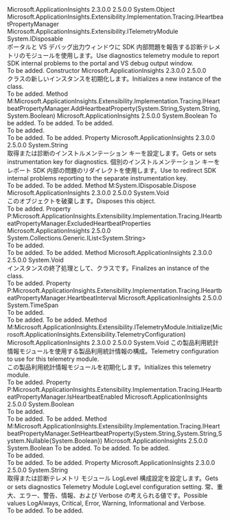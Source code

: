 <Type Name="DiagnosticsTelemetryModule" FullName="Microsoft.ApplicationInsights.Extensibility.Implementation.Tracing.DiagnosticsTelemetryModule">
  <TypeSignature Language="C#" Value="public sealed class DiagnosticsTelemetryModule : IDisposable, Microsoft.ApplicationInsights.Extensibility.Implementation.Tracing.IHeartbeatPropertyManager, Microsoft.ApplicationInsights.Extensibility.ITelemetryModule" />
  <TypeSignature Language="ILAsm" Value=".class public auto ansi sealed beforefieldinit DiagnosticsTelemetryModule extends System.Object implements class Microsoft.ApplicationInsights.Extensibility.Implementation.Tracing.IHeartbeatPropertyManager, class Microsoft.ApplicationInsights.Extensibility.ITelemetryModule, class System.IDisposable" />
  <TypeSignature Language="DocId" Value="T:Microsoft.ApplicationInsights.Extensibility.Implementation.Tracing.DiagnosticsTelemetryModule" />
  <TypeSignature Language="VB.NET" Value="Public NotInheritable Class DiagnosticsTelemetryModule&#xA;Implements IDisposable, IHeartbeatPropertyManager, ITelemetryModule" />
  <TypeSignature Language="F#" Value="type DiagnosticsTelemetryModule = class&#xA;    interface ITelemetryModule&#xA;    interface IHeartbeatPropertyManager&#xA;    interface IDisposable" />
  <AssemblyInfo>
    <AssemblyName>Microsoft.ApplicationInsights</AssemblyName>
    <AssemblyVersion>2.3.0.0</AssemblyVersion>
    <AssemblyVersion>2.5.0.0</AssemblyVersion>
  </AssemblyInfo>
  <Base>
    <BaseTypeName>System.Object</BaseTypeName>
  </Base>
  <Interfaces>
    <Interface>
      <InterfaceName>Microsoft.ApplicationInsights.Extensibility.Implementation.Tracing.IHeartbeatPropertyManager</InterfaceName>
    </Interface>
    <Interface>
      <InterfaceName>Microsoft.ApplicationInsights.Extensibility.ITelemetryModule</InterfaceName>
    </Interface>
    <Interface>
      <InterfaceName>System.IDisposable</InterfaceName>
    </Interface>
  </Interfaces>
  <Docs>
    <summary>
            <span data-ttu-id="d269e-101">ポータルと VS デバッグ出力ウィンドウに SDK 内部問題を報告する診断テレメトリのモジュールを使用します。</span><span class="sxs-lookup"><span data-stu-id="d269e-101">Use diagnostics telemetry module to report SDK internal problems to the portal and VS debug output window.</span></span>
            </summary>
    <remarks>To be added.</remarks>
  </Docs>
  <Members>
    <Member MemberName=".ctor">
      <MemberSignature Language="C#" Value="public DiagnosticsTelemetryModule ();" />
      <MemberSignature Language="ILAsm" Value=".method public hidebysig specialname rtspecialname instance void .ctor() cil managed" />
      <MemberSignature Language="DocId" Value="M:Microsoft.ApplicationInsights.Extensibility.Implementation.Tracing.DiagnosticsTelemetryModule.#ctor" />
      <MemberSignature Language="VB.NET" Value="Public Sub New ()" />
      <MemberType>Constructor</MemberType>
      <AssemblyInfo>
        <AssemblyName>Microsoft.ApplicationInsights</AssemblyName>
        <AssemblyVersion>2.3.0.0</AssemblyVersion>
        <AssemblyVersion>2.5.0.0</AssemblyVersion>
      </AssemblyInfo>
      <Parameters />
      <Docs>
        <summary>
            <span data-ttu-id="d269e-102"><see cref="T:Microsoft.ApplicationInsights.Extensibility.Implementation.Tracing.DiagnosticsTelemetryModule" /> クラスの新しいインスタンスを初期化します。</span><span class="sxs-lookup"><span data-stu-id="d269e-102">Initializes a new instance of the <see cref="T:Microsoft.ApplicationInsights.Extensibility.Implementation.Tracing.DiagnosticsTelemetryModule" /> class.</span></span> 
            </summary>
        <remarks>To be added.</remarks>
      </Docs>
    </Member>
    <Member MemberName="AddHeartbeatProperty">
      <MemberSignature Language="C#" Value="public bool AddHeartbeatProperty (string propertyName, string propertyValue, bool isHealthy);" />
      <MemberSignature Language="ILAsm" Value=".method public hidebysig newslot virtual instance bool AddHeartbeatProperty(string propertyName, string propertyValue, bool isHealthy) cil managed" />
      <MemberSignature Language="DocId" Value="M:Microsoft.ApplicationInsights.Extensibility.Implementation.Tracing.DiagnosticsTelemetryModule.AddHeartbeatProperty(System.String,System.String,System.Boolean)" />
      <MemberSignature Language="VB.NET" Value="Public Function AddHeartbeatProperty (propertyName As String, propertyValue As String, isHealthy As Boolean) As Boolean" />
      <MemberSignature Language="F#" Value="abstract member AddHeartbeatProperty : string * string * bool -&gt; bool&#xA;override this.AddHeartbeatProperty : string * string * bool -&gt; bool" Usage="diagnosticsTelemetryModule.AddHeartbeatProperty (propertyName, propertyValue, isHealthy)" />
      <MemberType>Method</MemberType>
      <Implements>
        <InterfaceMember>M:Microsoft.ApplicationInsights.Extensibility.Implementation.Tracing.IHeartbeatPropertyManager.AddHeartbeatProperty(System.String,System.String,System.Boolean)</InterfaceMember>
      </Implements>
      <AssemblyInfo>
        <AssemblyName>Microsoft.ApplicationInsights</AssemblyName>
        <AssemblyVersion>2.5.0.0</AssemblyVersion>
      </AssemblyInfo>
      <ReturnValue>
        <ReturnType>System.Boolean</ReturnType>
      </ReturnValue>
      <Parameters>
        <Parameter Name="propertyName" Type="System.String" />
        <Parameter Name="propertyValue" Type="System.String" />
        <Parameter Name="isHealthy" Type="System.Boolean" />
      </Parameters>
      <Docs>
        <param name="propertyName">To be added.</param>
        <param name="propertyValue">To be added.</param>
        <param name="isHealthy">To be added.</param>
        <summary>To be added.</summary>
        <returns>To be added.</returns>
        <remarks>To be added.</remarks>
      </Docs>
    </Member>
    <Member MemberName="DiagnosticsInstrumentationKey">
      <MemberSignature Language="C#" Value="public string DiagnosticsInstrumentationKey { get; set; }" />
      <MemberSignature Language="ILAsm" Value=".property instance string DiagnosticsInstrumentationKey" />
      <MemberSignature Language="DocId" Value="P:Microsoft.ApplicationInsights.Extensibility.Implementation.Tracing.DiagnosticsTelemetryModule.DiagnosticsInstrumentationKey" />
      <MemberSignature Language="VB.NET" Value="Public Property DiagnosticsInstrumentationKey As String" />
      <MemberSignature Language="F#" Value="member this.DiagnosticsInstrumentationKey : string with get, set" Usage="Microsoft.ApplicationInsights.Extensibility.Implementation.Tracing.DiagnosticsTelemetryModule.DiagnosticsInstrumentationKey" />
      <MemberType>Property</MemberType>
      <AssemblyInfo>
        <AssemblyName>Microsoft.ApplicationInsights</AssemblyName>
        <AssemblyVersion>2.3.0.0</AssemblyVersion>
        <AssemblyVersion>2.5.0.0</AssemblyVersion>
      </AssemblyInfo>
      <ReturnValue>
        <ReturnType>System.String</ReturnType>
      </ReturnValue>
      <Docs>
        <summary>
            <span data-ttu-id="d269e-103">取得または診断のインストルメンテーション キーを設定します。</span><span class="sxs-lookup"><span data-stu-id="d269e-103">Gets or sets instrumentation key for diagnostics.</span></span> <span data-ttu-id="d269e-104">個別のインストルメンテーション キーをレポート SDK 内部の問題のリダイレクトを使用します。</span><span class="sxs-lookup"><span data-stu-id="d269e-104">Use to redirect SDK internal problems reporting to the separate instrumentation key.</span></span>
            </summary>
        <value>To be added.</value>
        <remarks>To be added.</remarks>
      </Docs>
    </Member>
    <Member MemberName="Dispose">
      <MemberSignature Language="C#" Value="public void Dispose ();" />
      <MemberSignature Language="ILAsm" Value=".method public hidebysig newslot virtual instance void Dispose() cil managed" />
      <MemberSignature Language="DocId" Value="M:Microsoft.ApplicationInsights.Extensibility.Implementation.Tracing.DiagnosticsTelemetryModule.Dispose" />
      <MemberSignature Language="VB.NET" Value="Public Sub Dispose ()" />
      <MemberSignature Language="F#" Value="abstract member Dispose : unit -&gt; unit&#xA;override this.Dispose : unit -&gt; unit" Usage="diagnosticsTelemetryModule.Dispose " />
      <MemberType>Method</MemberType>
      <Implements>
        <InterfaceMember>M:System.IDisposable.Dispose</InterfaceMember>
      </Implements>
      <AssemblyInfo>
        <AssemblyName>Microsoft.ApplicationInsights</AssemblyName>
        <AssemblyVersion>2.3.0.0</AssemblyVersion>
        <AssemblyVersion>2.5.0.0</AssemblyVersion>
      </AssemblyInfo>
      <ReturnValue>
        <ReturnType>System.Void</ReturnType>
      </ReturnValue>
      <Parameters />
      <Docs>
        <summary>
            <span data-ttu-id="d269e-105">このオブジェクトを破棄します。</span><span class="sxs-lookup"><span data-stu-id="d269e-105">Disposes this object.</span></span>
            </summary>
        <remarks>To be added.</remarks>
      </Docs>
    </Member>
    <Member MemberName="ExcludedHeartbeatProperties">
      <MemberSignature Language="C#" Value="public System.Collections.Generic.IList&lt;string&gt; ExcludedHeartbeatProperties { get; }" />
      <MemberSignature Language="ILAsm" Value=".property instance class System.Collections.Generic.IList`1&lt;string&gt; ExcludedHeartbeatProperties" />
      <MemberSignature Language="DocId" Value="P:Microsoft.ApplicationInsights.Extensibility.Implementation.Tracing.DiagnosticsTelemetryModule.ExcludedHeartbeatProperties" />
      <MemberSignature Language="VB.NET" Value="Public ReadOnly Property ExcludedHeartbeatProperties As IList(Of String)" />
      <MemberSignature Language="F#" Value="member this.ExcludedHeartbeatProperties : System.Collections.Generic.IList&lt;string&gt;" Usage="Microsoft.ApplicationInsights.Extensibility.Implementation.Tracing.DiagnosticsTelemetryModule.ExcludedHeartbeatProperties" />
      <MemberType>Property</MemberType>
      <Implements>
        <InterfaceMember>P:Microsoft.ApplicationInsights.Extensibility.Implementation.Tracing.IHeartbeatPropertyManager.ExcludedHeartbeatProperties</InterfaceMember>
      </Implements>
      <AssemblyInfo>
        <AssemblyName>Microsoft.ApplicationInsights</AssemblyName>
        <AssemblyVersion>2.5.0.0</AssemblyVersion>
      </AssemblyInfo>
      <ReturnValue>
        <ReturnType>System.Collections.Generic.IList&lt;System.String&gt;</ReturnType>
      </ReturnValue>
      <Docs>
        <summary>To be added.</summary>
        <value>To be added.</value>
        <remarks>To be added.</remarks>
      </Docs>
    </Member>
    <Member MemberName="Finalize">
      <MemberSignature Language="C#" Value="~DiagnosticsTelemetryModule ();" />
      <MemberSignature Language="ILAsm" Value=".method familyhidebysig virtual instance void Finalize() cil managed" />
      <MemberSignature Language="DocId" Value="M:Microsoft.ApplicationInsights.Extensibility.Implementation.Tracing.DiagnosticsTelemetryModule.Finalize" />
      <MemberSignature Language="VB.NET" Value="Finalize ()" />
      <MemberSignature Language="F#" Value="override this.Finalize : unit -&gt; unit" Usage="diagnosticsTelemetryModule.Finalize " />
      <MemberType>Method</MemberType>
      <AssemblyInfo>
        <AssemblyName>Microsoft.ApplicationInsights</AssemblyName>
        <AssemblyVersion>2.3.0.0</AssemblyVersion>
        <AssemblyVersion>2.5.0.0</AssemblyVersion>
      </AssemblyInfo>
      <ReturnValue>
        <ReturnType>System.Void</ReturnType>
      </ReturnValue>
      <Parameters />
      <Docs>
        <summary>
            <span data-ttu-id="d269e-106">インスタンスの終了処理として、<see cref="T:Microsoft.ApplicationInsights.Extensibility.Implementation.Tracing.DiagnosticsTelemetryModule" />クラスです。</span><span class="sxs-lookup"><span data-stu-id="d269e-106">Finalizes an instance of the <see cref="T:Microsoft.ApplicationInsights.Extensibility.Implementation.Tracing.DiagnosticsTelemetryModule" /> class.</span></span>
            </summary>
        <remarks>To be added.</remarks>
      </Docs>
    </Member>
    <Member MemberName="HeartbeatInterval">
      <MemberSignature Language="C#" Value="public TimeSpan HeartbeatInterval { get; set; }" />
      <MemberSignature Language="ILAsm" Value=".property instance valuetype System.TimeSpan HeartbeatInterval" />
      <MemberSignature Language="DocId" Value="P:Microsoft.ApplicationInsights.Extensibility.Implementation.Tracing.DiagnosticsTelemetryModule.HeartbeatInterval" />
      <MemberSignature Language="VB.NET" Value="Public Property HeartbeatInterval As TimeSpan" />
      <MemberSignature Language="F#" Value="member this.HeartbeatInterval : TimeSpan with get, set" Usage="Microsoft.ApplicationInsights.Extensibility.Implementation.Tracing.DiagnosticsTelemetryModule.HeartbeatInterval" />
      <MemberType>Property</MemberType>
      <Implements>
        <InterfaceMember>P:Microsoft.ApplicationInsights.Extensibility.Implementation.Tracing.IHeartbeatPropertyManager.HeartbeatInterval</InterfaceMember>
      </Implements>
      <AssemblyInfo>
        <AssemblyName>Microsoft.ApplicationInsights</AssemblyName>
        <AssemblyVersion>2.5.0.0</AssemblyVersion>
      </AssemblyInfo>
      <ReturnValue>
        <ReturnType>System.TimeSpan</ReturnType>
      </ReturnValue>
      <Docs>
        <summary>To be added.</summary>
        <value>To be added.</value>
        <remarks>To be added.</remarks>
      </Docs>
    </Member>
    <Member MemberName="Initialize">
      <MemberSignature Language="C#" Value="public void Initialize (Microsoft.ApplicationInsights.Extensibility.TelemetryConfiguration configuration);" />
      <MemberSignature Language="ILAsm" Value=".method public hidebysig newslot virtual instance void Initialize(class Microsoft.ApplicationInsights.Extensibility.TelemetryConfiguration configuration) cil managed" />
      <MemberSignature Language="DocId" Value="M:Microsoft.ApplicationInsights.Extensibility.Implementation.Tracing.DiagnosticsTelemetryModule.Initialize(Microsoft.ApplicationInsights.Extensibility.TelemetryConfiguration)" />
      <MemberSignature Language="VB.NET" Value="Public Sub Initialize (configuration As TelemetryConfiguration)" />
      <MemberSignature Language="F#" Value="abstract member Initialize : Microsoft.ApplicationInsights.Extensibility.TelemetryConfiguration -&gt; unit&#xA;override this.Initialize : Microsoft.ApplicationInsights.Extensibility.TelemetryConfiguration -&gt; unit" Usage="diagnosticsTelemetryModule.Initialize configuration" />
      <MemberType>Method</MemberType>
      <Implements>
        <InterfaceMember>M:Microsoft.ApplicationInsights.Extensibility.ITelemetryModule.Initialize(Microsoft.ApplicationInsights.Extensibility.TelemetryConfiguration)</InterfaceMember>
      </Implements>
      <AssemblyInfo>
        <AssemblyName>Microsoft.ApplicationInsights</AssemblyName>
        <AssemblyVersion>2.3.0.0</AssemblyVersion>
        <AssemblyVersion>2.5.0.0</AssemblyVersion>
      </AssemblyInfo>
      <ReturnValue>
        <ReturnType>System.Void</ReturnType>
      </ReturnValue>
      <Parameters>
        <Parameter Name="configuration" Type="Microsoft.ApplicationInsights.Extensibility.TelemetryConfiguration" />
      </Parameters>
      <Docs>
        <param name="configuration"><span data-ttu-id="d269e-107">この製品利用統計情報モジュールを使用する製品利用統計情報の構成。</span><span class="sxs-lookup"><span data-stu-id="d269e-107">Telemetry configuration to use for this telemetry module.</span></span></param>
        <summary>
            <span data-ttu-id="d269e-108">この製品利用統計情報モジュールを初期化します。</span><span class="sxs-lookup"><span data-stu-id="d269e-108">Initializes this telemetry module.</span></span>
            </summary>
        <remarks>To be added.</remarks>
      </Docs>
    </Member>
    <Member MemberName="IsHeartbeatEnabled">
      <MemberSignature Language="C#" Value="public bool IsHeartbeatEnabled { get; set; }" />
      <MemberSignature Language="ILAsm" Value=".property instance bool IsHeartbeatEnabled" />
      <MemberSignature Language="DocId" Value="P:Microsoft.ApplicationInsights.Extensibility.Implementation.Tracing.DiagnosticsTelemetryModule.IsHeartbeatEnabled" />
      <MemberSignature Language="VB.NET" Value="Public Property IsHeartbeatEnabled As Boolean" />
      <MemberSignature Language="F#" Value="member this.IsHeartbeatEnabled : bool with get, set" Usage="Microsoft.ApplicationInsights.Extensibility.Implementation.Tracing.DiagnosticsTelemetryModule.IsHeartbeatEnabled" />
      <MemberType>Property</MemberType>
      <Implements>
        <InterfaceMember>P:Microsoft.ApplicationInsights.Extensibility.Implementation.Tracing.IHeartbeatPropertyManager.IsHeartbeatEnabled</InterfaceMember>
      </Implements>
      <AssemblyInfo>
        <AssemblyName>Microsoft.ApplicationInsights</AssemblyName>
        <AssemblyVersion>2.5.0.0</AssemblyVersion>
      </AssemblyInfo>
      <ReturnValue>
        <ReturnType>System.Boolean</ReturnType>
      </ReturnValue>
      <Docs>
        <summary>To be added.</summary>
        <value>To be added.</value>
        <remarks>To be added.</remarks>
      </Docs>
    </Member>
    <Member MemberName="SetHeartbeatProperty">
      <MemberSignature Language="C#" Value="public bool SetHeartbeatProperty (string propertyName, string propertyValue = null, Nullable&lt;bool&gt; isHealthy = null);" />
      <MemberSignature Language="ILAsm" Value=".method public hidebysig newslot virtual instance bool SetHeartbeatProperty(string propertyName, string propertyValue, valuetype System.Nullable`1&lt;bool&gt; isHealthy) cil managed" />
      <MemberSignature Language="DocId" Value="M:Microsoft.ApplicationInsights.Extensibility.Implementation.Tracing.DiagnosticsTelemetryModule.SetHeartbeatProperty(System.String,System.String,System.Nullable{System.Boolean})" />
      <MemberSignature Language="VB.NET" Value="Public Function SetHeartbeatProperty (propertyName As String, Optional propertyValue As String = null, Optional isHealthy As Nullable(Of Boolean) = null) As Boolean" />
      <MemberSignature Language="F#" Value="abstract member SetHeartbeatProperty : string * string * Nullable&lt;bool&gt; -&gt; bool&#xA;override this.SetHeartbeatProperty : string * string * Nullable&lt;bool&gt; -&gt; bool" Usage="diagnosticsTelemetryModule.SetHeartbeatProperty (propertyName, propertyValue, isHealthy)" />
      <MemberType>Method</MemberType>
      <Implements>
        <InterfaceMember>M:Microsoft.ApplicationInsights.Extensibility.Implementation.Tracing.IHeartbeatPropertyManager.SetHeartbeatProperty(System.String,System.String,System.Nullable{System.Boolean})</InterfaceMember>
      </Implements>
      <AssemblyInfo>
        <AssemblyName>Microsoft.ApplicationInsights</AssemblyName>
        <AssemblyVersion>2.5.0.0</AssemblyVersion>
      </AssemblyInfo>
      <ReturnValue>
        <ReturnType>System.Boolean</ReturnType>
      </ReturnValue>
      <Parameters>
        <Parameter Name="propertyName" Type="System.String" />
        <Parameter Name="propertyValue" Type="System.String" />
        <Parameter Name="isHealthy" Type="System.Nullable&lt;System.Boolean&gt;" />
      </Parameters>
      <Docs>
        <param name="propertyName">To be added.</param>
        <param name="propertyValue">To be added.</param>
        <param name="isHealthy">To be added.</param>
        <summary>To be added.</summary>
        <returns>To be added.</returns>
        <remarks>To be added.</remarks>
      </Docs>
    </Member>
    <Member MemberName="Severity">
      <MemberSignature Language="C#" Value="public string Severity { get; set; }" />
      <MemberSignature Language="ILAsm" Value=".property instance string Severity" />
      <MemberSignature Language="DocId" Value="P:Microsoft.ApplicationInsights.Extensibility.Implementation.Tracing.DiagnosticsTelemetryModule.Severity" />
      <MemberSignature Language="VB.NET" Value="Public Property Severity As String" />
      <MemberSignature Language="F#" Value="member this.Severity : string with get, set" Usage="Microsoft.ApplicationInsights.Extensibility.Implementation.Tracing.DiagnosticsTelemetryModule.Severity" />
      <MemberType>Property</MemberType>
      <AssemblyInfo>
        <AssemblyName>Microsoft.ApplicationInsights</AssemblyName>
        <AssemblyVersion>2.3.0.0</AssemblyVersion>
        <AssemblyVersion>2.5.0.0</AssemblyVersion>
      </AssemblyInfo>
      <ReturnValue>
        <ReturnType>System.String</ReturnType>
      </ReturnValue>
      <Docs>
        <summary>
            <span data-ttu-id="d269e-109">取得または診断テレメトリ モジュール LogLevel 構成設定を設定します。</span><span class="sxs-lookup"><span data-stu-id="d269e-109">Gets or sets diagnostics Telemetry Module LogLevel configuration setting.</span></span> <span data-ttu-id="d269e-110">常、重大、エラー、警告、情報、および Verbose の考えられる値です。</span><span class="sxs-lookup"><span data-stu-id="d269e-110">Possible values LogAlways, Critical, Error, Warning, Informational and Verbose.</span></span>
            </summary>
        <value>To be added.</value>
        <remarks>To be added.</remarks>
      </Docs>
    </Member>
  </Members>
</Type>